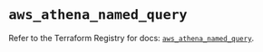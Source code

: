 # `aws_athena_named_query`

Refer to the Terraform Registry for docs: [`aws_athena_named_query`](https://registry.terraform.io/providers/hashicorp/aws/4.54.0/docs/resources/athena_named_query).
